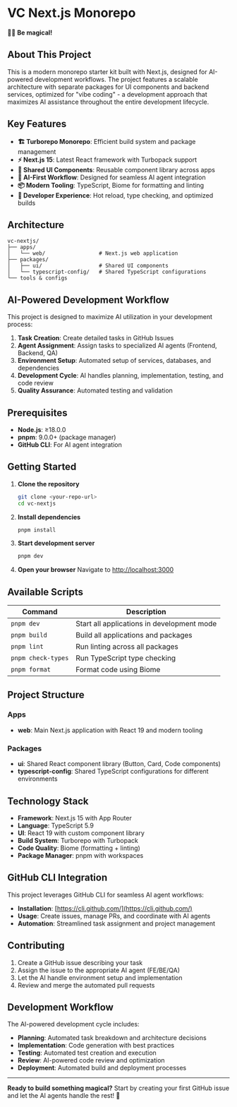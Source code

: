 # VC Next.js Monorepo

🧙‍♂️ **Be magical!**

## About This Project

This is a modern monorepo starter kit built with Next.js, designed for AI-powered development workflows. The project features a scalable architecture with separate packages for UI components and backend services, optimized for "vibe coding" - a development approach that maximizes AI assistance throughout the entire development lifecycle.

## Key Features

- **🏗️ Turborepo Monorepo**: Efficient build system and package management
- **⚡ Next.js 15**: Latest React framework with Turbopack support
- **🎨 Shared UI Components**: Reusable component library across apps
- **🤖 AI-First Workflow**: Designed for seamless AI agent integration
- **📦 Modern Tooling**: TypeScript, Biome for formatting and linting
- **🔧 Developer Experience**: Hot reload, type checking, and optimized builds

## Architecture

```
vc-nextjs/
├── apps/
│   └── web/                 # Next.js web application
├── packages/
│   ├── ui/                  # Shared UI components
│   └── typescript-config/   # Shared TypeScript configurations
└── tools & configs
```

## AI-Powered Development Workflow

This project is designed to maximize AI utilization in your development process:

1. **Task Creation**: Create detailed tasks in GitHub Issues
2. **Agent Assignment**: Assign tasks to specialized AI agents (Frontend, Backend, QA)
3. **Environment Setup**: Automated setup of services, databases, and dependencies
4. **Development Cycle**: AI handles planning, implementation, testing, and code review
5. **Quality Assurance**: Automated testing and validation

## Prerequisites

- **Node.js**: ≥18.0.0
- **pnpm**: 9.0.0+ (package manager)
- **GitHub CLI**: For AI agent integration

## Getting Started

1. **Clone the repository**
   ```bash
   git clone <your-repo-url>
   cd vc-nextjs
   ```

2. **Install dependencies**
   ```bash
   pnpm install
   ```

3. **Start development server**
   ```bash
   pnpm dev
   ```

4. **Open your browser**
   Navigate to [http://localhost:3000](http://localhost:3000)

## Available Scripts

| Command | Description |
|---------|-------------|
| `pnpm dev` | Start all applications in development mode |
| `pnpm build` | Build all applications and packages |
| `pnpm lint` | Run linting across all packages |
| `pnpm check-types` | Run TypeScript type checking |
| `pnpm format` | Format code using Biome |

## Project Structure

### Apps
- **web**: Main Next.js application with React 19 and modern tooling

### Packages
- **ui**: Shared React component library (Button, Card, Code components)
- **typescript-config**: Shared TypeScript configurations for different environments

## Technology Stack

- **Framework**: Next.js 15 with App Router
- **Language**: TypeScript 5.9
- **UI**: React 19 with custom component library
- **Build System**: Turborepo with Turbopack
- **Code Quality**: Biome (formatting + linting)
- **Package Manager**: pnpm with workspaces

## GitHub CLI Integration

This project leverages GitHub CLI for seamless AI agent workflows:

- **Installation**: [https://cli.github.com/](https://cli.github.com/)
- **Usage**: Create issues, manage PRs, and coordinate with AI agents
- **Automation**: Streamlined task assignment and project management

## Contributing

1. Create a GitHub issue describing your task
2. Assign the issue to the appropriate AI agent (FE/BE/QA)
3. Let the AI handle environment setup and implementation
4. Review and merge the automated pull requests

## Development Workflow

The AI-powered development cycle includes:

- **Planning**: Automated task breakdown and architecture decisions
- **Implementation**: Code generation with best practices
- **Testing**: Automated test creation and execution
- **Review**: AI-powered code review and optimization
- **Deployment**: Automated build and deployment processes

---

**Ready to build something magical?** Start by creating your first GitHub issue and let the AI agents handle the rest! 🚀